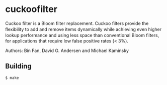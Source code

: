 cuckoofilter
============

Cuckoo filter is a Bloom filter replacement. Cuckoo ﬁlters provide the ﬂexibility to add and remove items dynamically while achieving even higher lookup performance and using less space than conventional Bloom ﬁlters, for applications that require low false positive rates (< 3%).

Authors: Bin Fan, David G. Andersen and Michael Kaminsky 

Building
--------

    $ make
